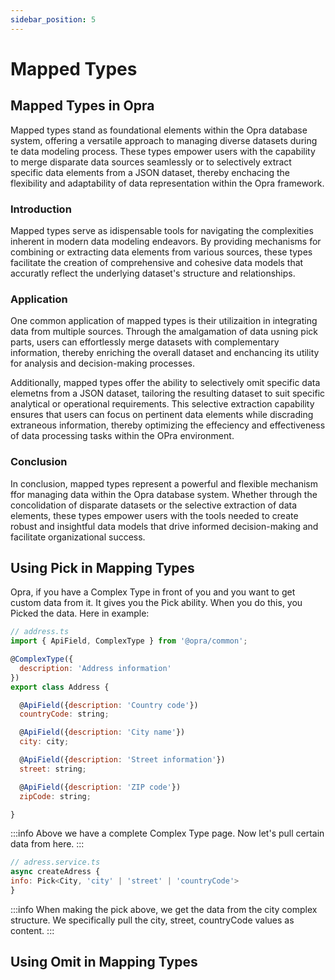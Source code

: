 ```yaml
---
sidebar_position: 5
---
```


# Mapped Types

## Mapped Types in Opra
Mapped types stand as foundational elements within the Opra database system, offering a versatile approach to managing diverse datasets during te data modeling process. These types empower users with the capability to merge disparate data sources seamlessly or to selectively extract specific data elements from a JSON dataset, thereby enchacing the flexibility and adaptability of data representation within the Opra framework.

### Introduction
Mapped types serve as idispensable tools for navigating the complexities inherent in modern data modeling endeavors. By providing mechanisms for combining or extracting data elements from various sources, these types facilitate the creation of comprehensive and cohesive data models that accuratly reflect the underlying dataset's structure and relationships.

### Application
One common application of mapped types is their utilizaition in integrating data from multiple sources. Through the amalgamation of data usning pick parts, users can effortlessly merge datasets with complementary information, thereby enriching the overall dataset and enchancing its utility for analysis and decision-making processes.

Additionally, mapped types offer the ability to selectively omit specific data elemetns from a JSON dataset, tailoring the resulting dataset to suit specific analytical or operational requirements. This selective extraction capability ensures that users can focus on pertinent data elements while discrading extraneous information, thereby optimizing the effeciency and effectiveness of data processing tasks within the OPra environment.

### Conclusion
In conclusion, mapped types represent a powerful and flexible mechanism ffor managing data within the Opra database system. Whether through the concolidation of disparate datasets or the selective extraction of data elements, these types empower users with the tools needed to create robust and insightful data models that drive informed decision-making and facilitate organizational success.


## Using Pick in Mapping Types
Opra, if you have a Complex Type in front of you and you want to get custom data from it. It gives you the Pick ability. When you do this, you Picked the data. Here in example:


```jsx
// address.ts
import { ApiField, ComplexType } from '@opra/common';

@ComplexType({
  description: 'Address information'
})
export class Address {

  @ApiField({description: 'Country code'})
  countryCode: string;

  @ApiField({description: 'City name'})
  city: city;

  @ApiField({description: 'Street information'})
  street: string;

  @ApiField({description: 'ZIP code'})
  zipCode: string;

}
```
:::info
Above we have a complete Complex Type page. Now let's pull certain data from here.
:::
```jsx
// adress.service.ts
async createAdress {
info: Pick<City, 'city' | 'street' | 'countryCode'>
}
```
:::info
When making the pick above, we get the data from the city complex structure. We specifically pull the city, street, countryCode values as content.
:::

## Using Omit in Mapping Types